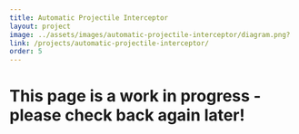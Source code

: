 ```yaml
---
title: Automatic Projectile Interceptor
layout: project
image: ../assets/images/automatic-projectile-interceptor/diagram.png?
link: /projects/automatic-projectile-interceptor/
order: 5
---
```


# This page is a work in progress - please check back again later!